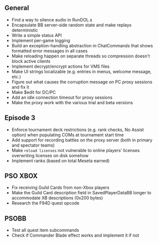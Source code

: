 ## General

- Find a way to silence audio in RunDOL.s
- Encapsulate BB server-side random state and make replays deterministic
- Write a simple status API
- Implement per-game logging
- Build an exception-handling abstraction in ChatCommands that shows formatted error messages in all cases
- Make reloading happen on separate threads so compression doesn't block active clients
- Implement decrypt/encrypt actions for VMS files
- Make UI strings localizable (e.g. entries in menus, welcome message, etc.)
- Figure out what causes the corruption message on PC proxy sessions and fix it
- Make $edit for DC/PC
- Add an idle connection timeout for proxy sessions
- Make the proxy work with the various trial and beta versions

## Episode 3

- Enforce tournament deck restrictions (e.g. rank checks, No Assist option) when populating COMs at tournament start time
- Add support for recording battles on the proxy server (both in primary and spectator teams)
- Make `reload licenses` not vulnerable to online players' licenses overwriting licenses on disk somehow
- Implement ranks (based on total Meseta earned)

## PSO XBOX

- Fix receiving Guild Cards from non-Xbox players
- Make the Guild Card description field in SavedPlayerDataBB longer to accommodate XB descriptions (0x200 bytes)
- Research the F94D quest opcode

## PSOBB

- Test all quest item subcommands
- Check if Commander Blade effect works and implement it if not
